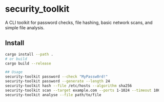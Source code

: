 # security_toolkit

A CLI toolkit for password checks, file hashing, basic network scans, and simple file analysis.

## Install
```bash
cargo install --path .
# or build
cargo build --release

## Usage
security-toolkit password --check "MyPassw0rd!"
security-toolkit password --generate --length 24
security-toolkit hash --file /etc/hosts --algorithm sha256
security-toolkit scan --target example.com --ports 1-1024 --timeout 100
security-toolkit analyse --file path/to/file
